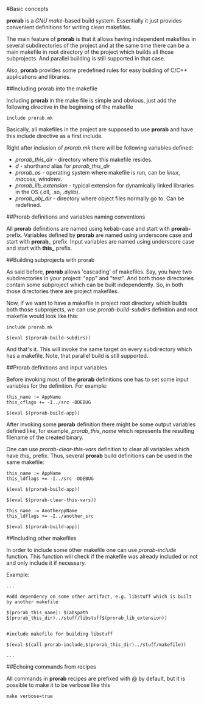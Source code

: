 #Basic concepts

**prorab** is a *GNU make*-based build system. Essentially it just provides
convenient definitions for writing clean makefiles.

The main feature of **prorab** is that it allows having independent makefiles
in several subdirectories of the project and at the same time there can be
a main makefile in root directory of the project which builds all those subprojects.
And parallel building is still supported in that case.

Also, **prorab** provides some predefined rules for easy building of C/C++ applications
and libraries.


##Including prorab into the makefile

Including **prorab** in the make file is simple and obvious, just add the following directive
in the beginning of the makefile

```
include prorab.mk
```

Basically, all makefiles in the project are supposed to use **prorab** and have this include directive as a first include.

Right after inclusion of *prorab.mk* there will be following variables defined:
- *prorab_this_dir* - directory where this makefile resides.
- *d* - shorthand alias for *prorab_this_dir*
- *prorab_os* - operating system where makefile is run, can be *linux*, *macosx*, *windows*.
- *prorab_lib_extension* - typical extension for dynamically linked libraries in the OS (.dll, .so, .dylib).
- *prorab_obj_dir* - directory where object files normally go to. Can be redefined. 

##Prorab definitions and variables naming conventions

All **prorab** definitions are named using kebab-case and start with **prorab-** prefix.
Variables defined by **prorab** are named using underscore case and start with **prorab_** prefix.
Input variables are named using underscore case and start with **this_** prefix.


##Building subprojects with prorab

As said before, **prorab** allows 'cascading' of makefiles. Say, you have two subdirectories in your project: "app" and "test". And both those directories contain some subproject which can be built independently. So, in both those directories there are project makefiles.

Now, if we want to have a makefile in project root directory which builds both those subprojects, we can use *prorab-build-subdirs* definition and root makefile would look like this:

```
include prorab.mk

$(eval $(prorab-build-subdirs))
```

And that's it. This will invoke the same target on every subdirectory which has a makefile. Note, that parallel build is still supported.


##Prorab definitions and input variables

Before invoking most of the **prorab** definitions one has to set some input variables for the definition.
For example:

```
this_name := AppName
this_cflags += -I../src -DDEBUG

$(eval $(prorab-build-app))
```

After invoking some **prorab** definition there might be some output variables defined like, for example, *prorab_this_name* which represents the resulting filename of the created binary.

One can use *prorab-clear-this-vars* definition to clear all variables which have *this_* prefix. Thus, several **prorab** build definitions can be used in the same makefile:

```
this_name := AppName
this_ldflags += -I../src -DDEBUG

$(eval $(prorab-build-app))

$(eval $(prorab-clear-this-vars))

this_name := AnotherppName
this_ldflags += -I../another_src

$(eval $(prorab-build-app))

```


##Including other makefiles

In order to include some other makefile one can use *prorab-include* function. This function will check if the makefile was already included or not and only include it if necessary.

Example:

```
...

#add dependency on some other artifact, e.g. libstuff which is built by another makefile

$(prorab_this_name): $(abspath $(prorab_this_dir)../stuff/libstuff$(prorab_lib_extension))


#include makefile for building libstuff

$(eval $(call prorab-include,$(prorab_this_dir)../stuff/makefile))

...
```


##Echoing commands from recipes

All commands in **prorab** recipes are prefixed with @ by default, but it is possible to make it to be verbose like this

```
make verbose=true
```
